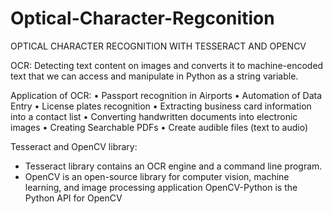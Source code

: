 # Optical-Character-Regconition
OPTICAL CHARACTER RECOGNITION WITH TESSERACT AND OPENCV

OCR: Detecting text content on images and converts it to machine-encoded text that we can access and manipulate in Python as a string variable. 

Application of OCR:
•	Passport recognition in Airports
•	Automation of Data Entry
•	License plates recognition
•	Extracting business card information into a contact list
•	Converting handwritten documents into electronic images
•	Creating Searchable PDFs
•	Create audible files (text to audio)

Tesseract and OpenCV library:
* Tesseract library contains an OCR engine and a command line program.
* OpenCV is an open-source library for computer vision, machine learning, and image processing application
OpenCV-Python is the Python API for OpenCV
